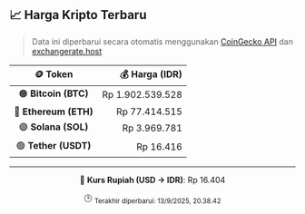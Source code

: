

<!-- HARGA_KRIPTO -->
## 📈 Harga Kripto Terbaru

> Data ini diperbarui secara otomatis menggunakan [CoinGecko API](https://www.coingecko.com/) dan [exchangerate.host](https://exchangerate.host/)

<div align="center">

| 🪙 Token | 💰 Harga (IDR) |
|:------:|---------------:|
| 🟠 **Bitcoin (BTC)**   | Rp 1.902.539.528 |
| 🔵 **Ethereum (ETH)**  | Rp 77.414.515 |
| 🟣 **Solana (SOL)**    | Rp 3.969.781 |
| 🟢 **Tether (USDT)**   | Rp 16.416 |

---

💱 **Kurs Rupiah (USD → IDR)**: Rp 16.404

🕒 <sub>Terakhir diperbarui: 13/9/2025, 20.38.42</sub>

</div>
<!-- /HARGA_KRIPTO -->